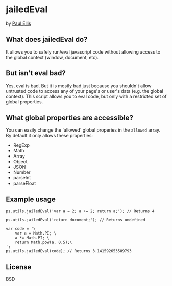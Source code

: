 ﻿<!-- language: lang-js -->

# jailedEval
by [Paul Ellis](http://pseudosavant.com)

## What does jailedEval do?
It allows you to safely run/eval javascript code without allowing access to the global context (window, document, etc).

## But isn't eval bad?
Yes, eval is bad. But it is mostly bad just because you shouldn't allow untrusted code to access any of your page's or user's data (e.g. the global context). This script allows you to eval code, but only with a restricted set of global properties.

## What global properties are accessible?
You can easily change the 'allowed' global properies in the `allowed` array. By default it only allows these properties:

* RegExp
* Math
* Array
* Object
* JSON
* Number
* parseInt
* parseFloat

## Example usage
	ps.utils.jailedEval('var a = 2; a += 2; return a;'); // Returns 4

	ps.utils.jailedEval('return document;'); // Returns undefined

	var code = '\
		var a = Math.PI; \
		a *= Math.PI; \
		return Math.pow(a, 0.5);\
	';
	ps.utils.jailedEval(code); // Returns 3.141592653589793

## License
BSD
